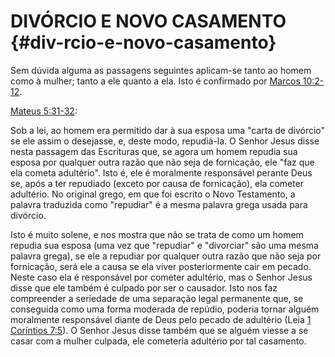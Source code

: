 # DIVÓRCIO E NOVO CASAMENTO {#div-rcio-e-novo-casamento}

Sem dúvida alguma as passagens seguintes aplicam-se tanto ao homem como à mulher; tanto a ele quanto a ela. Isto é confirmado por [Marcos 10:2-12](http://bibliaonline.com.br/acf/mc/10/2-12).

[Mateus 5:31-32](http://bibliaonline.com.br/acf/mt/5/31-32):

Sob a lei, ao homem era permitido dar à sua esposa uma &quot;carta de divórcio&quot; se ele assim o desejasse, e, deste modo, repudiá-la. O Senhor Jesus disse nesta passagem das Escrituras que, se agora um homem repudia sua esposa por qualquer outra razão que não seja de fornicação, ele &quot;faz que ela cometa adultério&quot;. Isto é, ele é moralmente responsável perante Deus se, após a ter repudiado (exceto por causa de fornicação), ela cometer adultério. No original grego, em que foi escrito o Novo Testamento, a palavra traduzida como &quot;repudiar&quot; é a mesma palavra grega usada para divórcio.

Isto é muito solene, e nos mostra que não se trata de como um homem repudia sua esposa (uma vez que &quot;repudiar&quot; e &quot;divorciar&quot; são uma mesma palavra grega), se ele a repudiar por qualquer outra razão que não seja por fornicação, será ele a causa se ela viver posteriormente cair em pecado. Neste caso ela é responsável por cometer adultério, mas o Senhor Jesus disse que ele também é culpado por ser o causador. Isto nos faz compreender a seriedade de uma separação legal permanente que, se conseguida como uma forma moderada de repúdio, poderia tornar alguém moralmente responsável diante de Deus pelo pecado de adultério (Leia [1 Coríntios 7:5](http://bibliaonline.com.br/acf/1co/7/5)). O Senhor Jesus disse também que se alguém viesse a se casar com a mulher culpada, ele cometeria adultério por tal casamento.